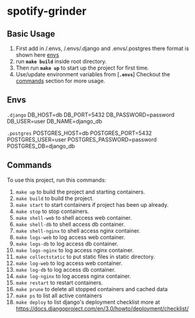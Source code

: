 # spotify-grinder

## Basic Usage
1. First add in /.envs, /.envs/.django and .envs/.postgres there format is shown here [envs](#envs)
2. run **`make build`** inside root directory.
3. Then run **`make up`** to start up the project for first time.
4. Use/update environment variables from [**`.envs`**]
Checkout the [commands](#commands) section for more usage.

## Envs
`.django`     DB_HOST=db
              DB_PORT=5432
              DB_PASSWORD=password
              DB_USER=user
              DB_NAME=django_db

`.postgres`   POSTGRES_HOST=db
              POSTGRES_PORT=5432
              POSTGRES_USER=user
              POSTGRES_PASSWORD=password
              POSTGRES_DB=django_db


## Commands
To use this project, run this commands:

1. `make up` to build the project and starting containers.
2. `make build` to build the project.
3. `make start` to start containers if project has been up already.
4. `make stop` to stop containers.
5. `make shell-web` to shell access web container.
6. `make shell-db` to shell access db container.
7. `make shell-nginx` to shell access nginx container.
8. `make logs-web` to log access web container.
9. `make logs-db` to log access db container.
10. `make logs-nginx` to log access nginx container.
11. `make collectstatic` to put static files in static directory.
12. `make log-web` to log access web container.
13. `make log-db` to log access db container.
14. `make log-nginx` to log access nginx container.
15. `make restart` to restart containers.
16. `make prune` to delete all stopped containers and cached data
17. `make ps` to list all active containers
18. `make deploy` to list django's deployment checklist more at https://docs.djangoproject.com/en/3.0/howto/deployment/checklist/
